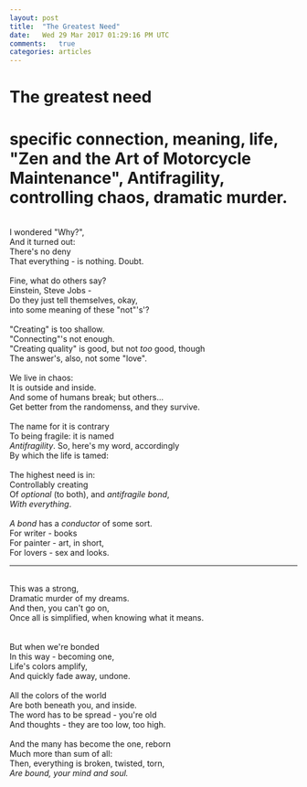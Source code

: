 ```yaml
---
layout: post
title:  "The Greatest Need"
date:   Wed 29 Mar 2017 01:29:16 PM UTC
comments:   true
categories: articles
---
```


# The greatest need

# specific connection, meaning, life, "Zen and the Art of Motorcycle Maintenance", Antifragility, controlling chaos, dramatic murder.


<br /> I wondered "Why?",
<br /> And it turned out:
<br /> There's no deny
<br /> That everything - is nothing. Doubt.
<br /> 
<br /> Fine, what do others say?
<br /> Einstein, Steve Jobs -
<br /> Do they just tell themselves, okay,
<br /> into some meaning of these "not"'s'?
<br /> 
<br /> "Creating" is too shallow.
<br /> "Connecting"'s not enough.
<br /> "Creating quality" is good, but not *too* good, though
<br /> The answer's, also, not some "love".
<br /> 
<br /> We live in chaos:
<br /> It is outside and inside.
<br /> And some of humans break; but others...
<br /> Get better from the randomenss, and they survive.
<br />
<br /> The name for it is contrary
<br /> To being fragile: it is named
<br /> *Antifragility*. So, here's my word, accordingly
<br /> By which the life is tamed:
<br />
<br /> The highest need is in:
<br /> Controllably creating
<br /> Of *optional* (to both), and *antifragile* *bond*,
<br /> *With everything*.
<br />
<br /> *A bond* has a *conductor* of some sort.
<br /> For writer - books
<br /> For painter - art, in short,
<br /> For lovers - sex and looks.

---

<br /> This was a strong,
<br /> Dramatic murder of my dreams.
<br /> And then, you can't go on,
<br /> Once all is simplified, when knowing what it means.
<br />
<br />
<br /> But when we're bonded
<br /> In this way - becoming one,
<br /> Life's colors amplify,
<br /> And quickly fade away, undone.
<br />
<br /> All the colors of the world
<br /> Are both beneath you, and inside.
<br /> The word has to be spread - you're old
<br /> And thoughts - they are too low, too high.
<br />
<br /> And the many has become the one, reborn
<br /> Much more than sum of all:
<br /> Then, everything is broken, twisted, torn,
<br /> *Are bound, your mind and soul.*




